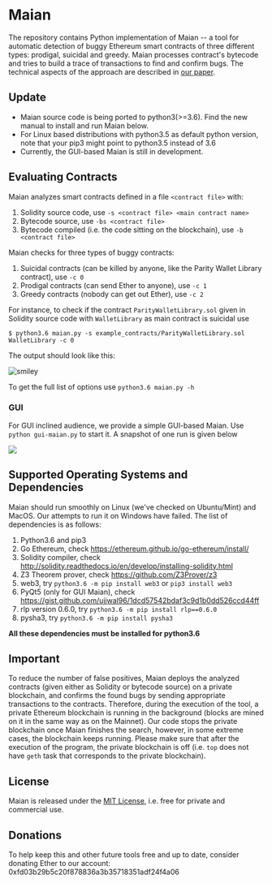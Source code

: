 # Maian 

The repository contains Python implementation of Maian -- a tool for automatic detection of buggy Ethereum smart contracts of three different types: prodigal, suicidal and greedy. Maian processes contract's bytecode and tries to build a trace of transactions to find and confirm bugs. The technical aspects of the approach are described in [our paper](https://arxiv.org/abs/1802.06038). 

## Update
* Maian source code is being ported to python3(>=3.6). Find the new manual to install and run Maian below.
* For Linux based distributions with python3.5 as default python version, note that your pip3 might point to python3.5 instead of 3.6
* Currently, the GUI-based Maian is still in development.

## Evaluating Contracts
Maian analyzes smart contracts defined in a file `<contract file>` with:  

1. Solidity source code, use `-s <contract file> <main contract name>`
2. Bytecode source, use `-bs <contract file>`
3. Bytecode compiled (i.e. the code sitting on the blockchain), use `-b <contract file>`

Maian checks for three types of buggy contracts:

1. Suicidal contracts (can be killed by anyone, like the Parity Wallet Library contract), use `-c 0`
2. Prodigal contracts (can send Ether to anyone), use `-c 1`
3. Greedy contracts (nobody can get out Ether), use `-c 2`

For instance, to check if the contract `ParityWalletLibrary.sol` given in Solidity source code with `WalletLibrary` as main contract is suicidal use

	$ python3.6 maian.py -s example_contracts/ParityWalletLibrary.sol WalletLibrary -c 0

The output should look like this:

![smiley](maian.png)

To get the full list of options use `python3.6 maian.py -h`



### GUI

For GUI inclined audience, we provide  a simple GUI-based Maian. Use `python gui-maian.py` to start it. 
A snapshot of one run is given below

![](./gui-maian.png)

## Supported Operating Systems and Dependencies

Maian should run smoothly on Linux (we've checked on Ubuntu/Mint) and MacOS. Our attempts to run it on Windows have failed. 
The list of dependencies is as follows:

1. Python3.6 and pip3
2. Go Ethereum, check https://ethereum.github.io/go-ethereum/install/
3. Solidity compiler, check http://solidity.readthedocs.io/en/develop/installing-solidity.html
4. Z3 Theorem prover, check https://github.com/Z3Prover/z3
5. web3, try `python3.6 -m pip install web3` or `pip3 install web3`
6. PyQt5 (only for GUI Maian), check  https://gist.github.com/ujjwal96/1dcd57542bdaf3c9d1b0dd526ccd44ff
7. rlp version 0.6.0, try `python3.6 -m pip install rlp==0.6.0`
8. pysha3, try `python3.6 -m pip install pysha3`

**All these dependencies must be installed for python3.6**

## Important

To reduce the number of false positives, Maian deploys the analyzed contracts (given either as Solidity or bytecode source) on 
a private blockchain, and confirms the found bugs by sending appropriate transactions to the contracts. 
Therefore, during the execution of the tool, a private Ethereum blockchain is running in the background (blocks are mined on it in the same way as on the Mainnet). Our code stops the private blockchain once Maian finishes the search, however, in some  extreme cases, the blockchain keeps running. Please make sure that after the execution of the program, the private blockchain is off (i.e. `top` does not have `geth` task that corresponds to the private blockchain). 

## License

Maian is released under the [MIT License](https://opensource.org/licenses/MIT), i.e. free for private and commercial use.

## Donations

To help keep this and other future tools free and up to date, consider donating Ether to our account: 0xfd03b29b5c20f878836a3b35718351adf24f4a06
 
